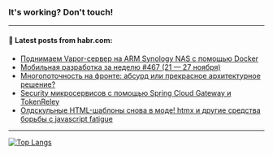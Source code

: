 ### It's working? Don't touch!

---
<!--
#### 🛠️ Technical stack:

![C++](https://img.shields.io/badge/C++-informational?logo=c%2B%2B&style=flat&logoColor=white&color=9C033A)
![Java](https://img.shields.io/badge/Java-informational?logo=java&style=flat&logoColor=white&color=007396)
![Kotlin](https://img.shields.io/badge/Kotlin-informational?logo=Kotlin&style=flat&logoColor=white&color=0095D5)
![JS](https://img.shields.io/badge/JS-informational?logo=javaScript&style=flat&logoColor=black&color=F7Df1E) <br>
![HTML5](https://img.shields.io/badge/HTML5-informational?logo=html5&style=flat&logoColor=white&color=E34F26)
![CSS3](https://img.shields.io/badge/CSS3-informational?logo=css3&style=flat&logoColor=white&color=157286)
![Sass](https://img.shields.io/badge/Saas-informational?logo=sass&style=flat&logoColor=white&color=hotpink)
![PHP](https://img.shields.io/badge/PHP-informational?logo=php&style=flat&logoColor=white&color=777BB4) <br>
![WebPAck](https://img.shields.io/badge/WebPack-informational?logo=webPack&style=flat&logoColor=white&color=FF6F00)
![Bootstrap](https://img.shields.io/badge/Bootstrap-informational?logo=Bootstrap&style=flat&logoColor=white&color=7952B3)
![MySQL](https://img.shields.io/badge/MySQL-informational?logo=MySQL&style=flat&logoColor=white&color=00f) <br>
![NodeJS](https://img.shields.io/badge/NodeJS-informational?logo=node.js&style=flat&logoColor=white&color=43853D)
![Spring](https://img.shields.io/badge/Spring-informational?logo=Spring&style=flat&logoColor=white&color=0A9EDC)
![Angular](https://img.shields.io/badge/Vue-informational?logo=vue.js&style=flat&logoColor=white&color=red)
![Git](https://img.shields.io/badge/Git-informational?logo=git&style=flat&logoColor=white&color=darkorange)

___
-->

#### 💬 Latest posts from habr.com:

<!-- BLOG-POST-LIST:START -->
- [Поднимаем Vapor-сервер на ARM Synology NAS с помощью Docker](https://habr.com/ru/post/701922/?utm_source=habrahabr&utm_medium=rss&utm_campaign=701922)
- [Мобильная разработка за неделю #467 &lpar;21 — 27 ноября&rpar;](https://habr.com/ru/post/701920/?utm_source=habrahabr&utm_medium=rss&utm_campaign=701920)
- [Многопоточность на фронте: абсурд или прекрасное архитектурное решение?](https://habr.com/ru/post/701914/?utm_source=habrahabr&utm_medium=rss&utm_campaign=701914)
- [Security микросервисов с помощью Spring Cloud Gateway и TokenReley](https://habr.com/ru/post/701912/?utm_source=habrahabr&utm_medium=rss&utm_campaign=701912)
- [Олдскульные HTML-шаблоны снова в моде! htmx и другие средства борьбы с javascript fatigue](https://habr.com/ru/post/701894/?utm_source=habrahabr&utm_medium=rss&utm_campaign=701894)
<!-- BLOG-POST-LIST:END -->

---

[![Top Langs](https://github-readme-stats.vercel.app/api/top-langs/?username=zloylis&layout=compact&hide_border=true&theme=dracula)](https://github.com/zloylis)
